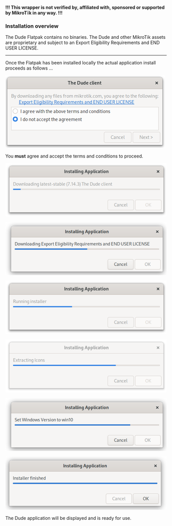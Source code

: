 **!!! This wrapper is not verified by, affiliated with, sponsored or supported by MikroTīk in any way. !!!**

### Installation overview

The Dude Flatpak contains no binaries.  The Dude and other MikroTik assets are proprietary and subject to an Export Eligibility Requirements and END USER LICENSE.

------

Once the Flatpak has been installed locally the actual application install proceeds as follows ...


![Accept the license terms to proceed with the installation](/screenshots/accept_terms.png)

You **must** agree and accept the terms and conditions to proceed.

![Download the latest The Dude application](/screenshots/download_app.png)

![Download the license and terms](/screenshots/license.png)

![Install The Dude](/screenshots/install_app.png)

![Extracting Icons](/screenshots/icons.png)

![Set Wine prefix to Windows 10](/screenshots/win10.png)

![Installation complete](/screenshots/finished.png)

The Dude application will be displayed and is ready for use.
